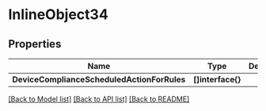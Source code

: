 # InlineObject34

## Properties

Name | Type | Description | Notes
------------ | ------------- | ------------- | -------------
**DeviceComplianceScheduledActionForRules** | **[]interface{}** |  | [optional] 

[[Back to Model list]](../README.md#documentation-for-models) [[Back to API list]](../README.md#documentation-for-api-endpoints) [[Back to README]](../README.md)


